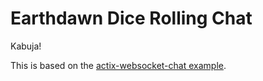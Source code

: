 # Earthdawn Dice Rolling Chat

Kabuja!

This is based on the [actix-websocket-chat example](https://github.com/actix/examples/tree/master/websocket-chat).